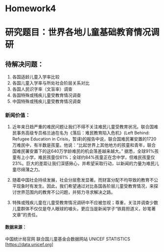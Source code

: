# Homework4

# 研究题目：世界各地儿童基础教育情况调研

## 待解决问题：
1. 各国适龄儿童入学率比较
2. 各国儿童入学率与所处社会阶层关系对比
3. 各国人民识字率（文盲率）调查
4. 各国特殊或残疾儿童受教育情况调查
5. 中国特殊或残疾儿童受教育情况调查

### 新闻价值：
1. 近年来日趋严重的难民问题让我们不得不关注难民儿童受教育状况。联合国难民事务高级专员格兰迪在名为《落后：难民教育陷入危机》(Left Behind: Refugee Education in Crisis，暂译)的报告中说，联合国难民署安置的1720万难民中，有半数是孩童。他说：“比起世界上其他地方的孩童和青年，联合国难民署安置下的这640万学龄难民的机会落差越来越大。”
	据悉，全球91%孩童有上小学，难民孩童仅61%；全球约84%孩童正在念中学，但难民孩童仅23%。巨大的差距让我们深感揪心，并希望采取行动，以新闻的力量为难民儿童尽绵薄之力。

2. 随着中国社会持续发展，社会分层愈发显著。而财富分配不均导致的教育不公平现象时有发生。因此，我们希望通过对比各国各阶层儿童受教育情况，来探讨世界范围内的教育不公问题，并努力寻求解决之路。

3. 特殊或残疾儿童在儿童受教育情况调研中不应被忽视；尊重，关注并调查少数儿童群体不仅仅是夺人眼球的噱头，更应当是新闻学子“铁肩担道义，妙笔著文章”的责任。

#### 数据来源：
中国统计局官网
联合国儿童基金会数据网站 UNICEF STATISTICS 
[https://data.unicef.org]

  
